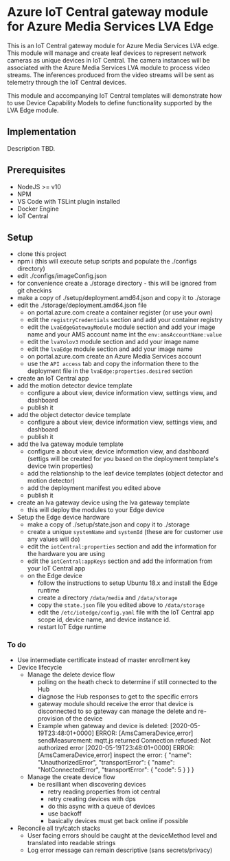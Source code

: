 # Azure IoT Central gateway module for Azure Media Services LVA Edge
This is an IoT Central gateway module for Azure Media Services LVA edge. This module will manage and create leaf devices to represent network cameras as unique devices in IoT Central. The camera instances will be associated with the Azure Media Services LVA module to process video streams. The inferences produced from the video streams will be sent as telemetry through the IoT Central devices.

This module and accompanying IoT Central templates will demonstrate how to use Device Capability Models to define functionality supported by the LVA Edge module.

## Implementation
Description TBD.

## Prerequisites
* NodeJS >= v10
* NPM
* VS Code with TSLint plugin installed
* Docker Engine
* IoT Central

## Setup
* clone this project
* npm i (this will execute setup scripts and populate the ./configs directory)
* edit ./configs/imageConfig.json
* for convenience create a ./storage directory - this will be ignored from git checkins
* make a copy of ./setup/deployment.amd64.json and copy it to ./storage
* edit the ./storage/deployment.amd64.json file
  * on portal.azure.com create a container register (or use your own)
  * edit the `registryCredentials` section and add your container registry
  * edit the `LvaEdgeGatewayModule` module section and add your image name and your AMS account name int the `env:amsAccountName:value`
  * edit the `lvaYolov3` module section and add your image name
  * edit the `lvaEdge` module section and add your image name
  * on portal.azure.com create an Azure Media Services account
  * use the `API access` tab and copy the information there to the deployment file in the `lvaEdge:properties.desired` section
* create an IoT Central app
* add the motion detector device template
  * configure a about view, device information view, settings view, and dashboard
  * publish it
* add the object detector device template
  * configure a about view, device information view, settings view, and dashboard
  * publish it
* add the lva gateway module template
  * configure a about view, device information view, and dashboard (settigs will be created for you based on the deployment template's device twin properties)
  * add the relationship to the leaf device templates (object detector and motion detector)
  * add the deployment manifest you edited above
  * publish it
* create an lva gateway device using the lva gateway template
  * this will deploy the modules to your Edge device
* Setup the Edge device hardware
  * make a copy of ./setup/state.json and copy it to ./storage
  * create a unique `systemName` and `systemId` (these are for customer use any values will do)
  * edit the `iotCentral:properties` section and add the information for the hardware you are using
  * edit the `iotCentral:appKeys` section and add the information from your IoT Central app
  * on the Edge device
    - follow the instructions to setup Ubuntu 18.x and install the Edge runtime
    - create a directory `/data/media` and `/data/storage`
    - copy the `state.json` file you edited above to `/data/storage`
    - edit the `/etc/iotedge/config.yaml` file with the IoT Central app scope id, device name, and device instance id.
    - restart IoT Edge runtime



### To do
* Use intermediate certificate instead of master enrollment key
* Device lifecycle
    * Manage the delete device flow
        - polling on the heath check to determine if still connected to the Hub
        - diagnose the Hub responses to get to the specific errors
        - gateway module should receive the error that device is disconnected to so gateway can manage the delete and re-provision of the device
        - Example when gateway and device is deleted:
            [2020-05-19T23:48:01+0000] ERROR: [AmsCameraDevice,error] sendMeasurement: mqtt.js returned Connection refused: Not authorized error
            [2020-05-19T23:48:01+0000] ERROR: [AmsCameraDevice,error] inspect the error: {
                "name": "UnauthorizedError",
                "transportError": {
                    "name": "NotConnectedError",
                    "transportError": {
                        "code": 5
                    }
                }
            }
    * Manage the create device flow
        - be resilliant when discovering devices
           - retry reading properties from iot central
           - retry creating devices with dps
           - do this async with a queue of devices
           - use backoff
           - basically devices must get back online if possible
* Reconcile all try/catch stacks
    - User facing errors should be caught at the deviceMethod level and translated into readable strings
    - Log error message can remain descriptive (sans secrets/privacy)
